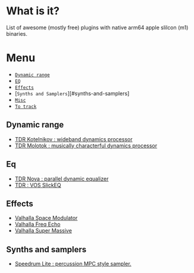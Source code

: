 # What is it?

List of awesome (mostly free) plugins with native arm64 apple slilcon (m1) binaries.

# Menu

- [`Dynamic range`](#dynamic-range)
- [`EQ`](#eq)
- [`Effects`](#effects)
- [`Synths and Samplers`][#synths-and-samplers]
- [`Misc`](#misc)
- [`To track`](#to-track)

## Dynamic range

- [TDR Kotelnikov : wideband dynamics processor](https://www.tokyodawn.net/tdr-kotelnikov/)
- [TDR Molotok : musically characterful dynamics processor](https://www.tokyodawn.net/tdr-molotok/)

## Eq

- [TDR Nova : parallel dynamic equalizer](https://www.tokyodawn.net/tdr-nova/)
- [TDR : VOS SlickEQ](https://www.tokyodawn.net/tdr-vos-slickeq/)

## Effects

- [Valhalla Space Modulator](https://valhalladsp.com/shop/modulation/valhalla-space-modulator/)
- [Valhalla Freq Echo](https://valhalladsp.com/shop/delay/valhalla-freq-echo/)
- [Valhalla Super Massive](https://valhalladsp.com/shop/reverb/valhalla-supermassive/)

## Synths and samplers

- [Speedrum Lite : percussion MPC style sampler. ](https://www.apisoniclabs.com/freeware.html#speedrum-lite)
